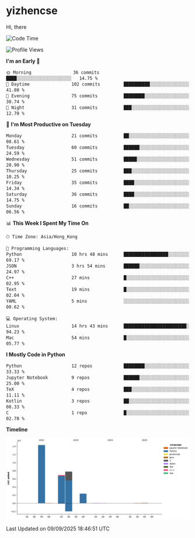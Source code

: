 # yizhencse


Hi, there

<!--START_SECTION:waka-->
![Code Time](http://img.shields.io/badge/Code%20Time-184%20hrs%2039%20mins-blue)

![Profile Views](http://img.shields.io/badge/Profile%20Views-12-blue)

**I'm an Early 🐤** 

```text
🌞 Morning                36 commits          ████░░░░░░░░░░░░░░░░░░░░░   14.75 % 
🌆 Daytime                102 commits         ██████████░░░░░░░░░░░░░░░   41.80 % 
🌃 Evening                75 commits          ████████░░░░░░░░░░░░░░░░░   30.74 % 
🌙 Night                  31 commits          ███░░░░░░░░░░░░░░░░░░░░░░   12.70 % 
```
📅 **I'm Most Productive on Tuesday** 

```text
Monday                   21 commits          ██░░░░░░░░░░░░░░░░░░░░░░░   08.61 % 
Tuesday                  60 commits          ██████░░░░░░░░░░░░░░░░░░░   24.59 % 
Wednesday                51 commits          █████░░░░░░░░░░░░░░░░░░░░   20.90 % 
Thursday                 25 commits          ███░░░░░░░░░░░░░░░░░░░░░░   10.25 % 
Friday                   35 commits          ████░░░░░░░░░░░░░░░░░░░░░   14.34 % 
Saturday                 36 commits          ████░░░░░░░░░░░░░░░░░░░░░   14.75 % 
Sunday                   16 commits          ██░░░░░░░░░░░░░░░░░░░░░░░   06.56 % 
```


📊 **This Week I Spent My Time On** 

```text
🕑︎ Time Zone: Asia/Hong_Kong

💬 Programming Languages: 
Python                   10 hrs 48 mins      █████████████████░░░░░░░░   69.17 % 
JSON                     3 hrs 54 mins       ██████░░░░░░░░░░░░░░░░░░░   24.97 % 
C++                      27 mins             █░░░░░░░░░░░░░░░░░░░░░░░░   02.95 % 
Text                     19 mins             █░░░░░░░░░░░░░░░░░░░░░░░░   02.04 % 
YAML                     5 mins              ░░░░░░░░░░░░░░░░░░░░░░░░░   00.62 % 

💻 Operating System: 
Linux                    14 hrs 43 mins      ████████████████████████░   94.23 % 
Mac                      54 mins             █░░░░░░░░░░░░░░░░░░░░░░░░   05.77 % 
```

**I Mostly Code in Python** 

```text
Python                   12 repos            ████████░░░░░░░░░░░░░░░░░   33.33 % 
Jupyter Notebook         9 repos             ██████░░░░░░░░░░░░░░░░░░░   25.00 % 
TeX                      4 repos             ███░░░░░░░░░░░░░░░░░░░░░░   11.11 % 
Kotlin                   3 repos             ██░░░░░░░░░░░░░░░░░░░░░░░   08.33 % 
C                        1 repo              █░░░░░░░░░░░░░░░░░░░░░░░░   02.78 % 
```



**Timeline**

![Lines of Code chart](https://raw.githubusercontent.com/yizhencse/yizhencse/main/assets/bar_graph.png)


 Last Updated on 09/09/2025 18:46:51 UTC
<!--END_SECTION:waka-->

